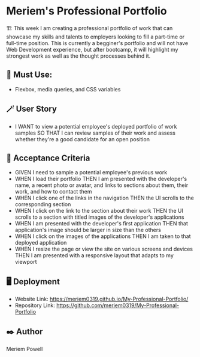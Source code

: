 # Meriem's Professional Portfolio

🏗️ This week I am creating a professional portfolio of work that can showcase my skills and talents to employers looking to fill a part-time or full-time position. This is currently a begginer's portfolio and will not have Web Development experience, but after bootcamp, it will highlight my strongest work as well as the thought processes behind it.

## 🎯 Must Use:

* Flexbox, media queries, and CSS variables

## 🪄 User Story

* I WANT to view a potential employee's deployed portfolio of work samples
SO THAT I can review samples of their work and assess whether they're a good candidate for an open position

## 🧩 Acceptance Criteria

* GIVEN I need to sample a potential employee's previous work
* WHEN I load their portfolio
THEN I am presented with the developer's name, a recent photo or avatar, and links to sections about them, their work, and how to contact them
* WHEN I click one of the links in the navigation
THEN the UI scrolls to the corresponding section
* WHEN I click on the link to the section about their work
THEN the UI scrolls to a section with titled images of the developer's applications
* WHEN I am presented with the developer's first application
THEN that application's image should be larger in size than the others
* WHEN I click on the images of the applications
THEN I am taken to that deployed application
* WHEN I resize the page or view the site on various screens and devices
THEN I am presented with a responsive layout that adapts to my viewport

## 🖥️ Deployment

* Website Link: https://meriem0319.github.io/My-Professional-Portfolio/
* Repository Link: https://github.com/meriem0319/My-Professional-Portfolio



## ✒️ Author
Meriem Powell